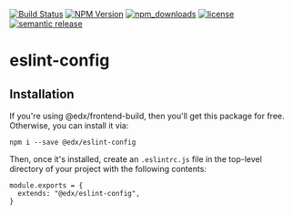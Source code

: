 [![Build Status](https://api.travis-ci.org/edx/eslint-config.svg?branch=master)](https://travis-ci.org/edx/eslint-config)
[![NPM Version](https://img.shields.io/npm/v/@edx/eslint-config.svg)](https://www.npmjs.com/package/@edx/eslint-config)
[![npm_downloads](https://img.shields.io/npm/dt/@edx/eslint-config.svg)](https://www.npmjs.com/package/@edx/eslint-config)
[![license](https://img.shields.io/npm/l/@edx/eslint-config.svg)](https://github.com/edx/eslint-config/blob/master/LICENSE)
[![semantic release](https://img.shields.io/badge/%20%20%F0%9F%93%A6%F0%9F%9A%80-semantic--release-e10079.svg)](https://github.com/semantic-release/semantic-release)

# eslint-config

## Installation

If you're using @edx/frontend-build, then you'll get this package for free. Otherwise, you can install it via:

```
npm i --save @edx/eslint-config
```

Then, once it's installed, create an `.eslintrc.js` file in the top-level directory of your project with the following contents:

```
module.exports = {
  extends: "@edx/eslint-config",
}

```
